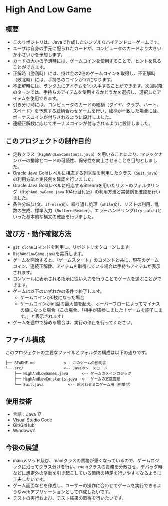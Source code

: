 # High And Low Game

## 概要
* このリポジトリは、Javaで作成したシンプルなハイアンドローゲームです。
* ユーザは自身の手元に配られたカードが、コンピュータのカードより大きいか小さいかを予想します。
* カードの大小の予想時には、ゲームコインを使用することで、ヒントを見ることができます。
* 正解時（勝利時）には、掛け金の2倍のゲームコインを取得し、不正解時（敗北時）には、手持ちのコインが1/2になります。
* 不正解時には、ランダムにアイテムを1つ入手することができます。次回以降のターンでは、手持ちのアイテムを使用するかどうかを選択し、選択したアイテムを使用できます。
* 引き分け時には、コンピュータのカードの絵柄（ダイヤ、クラブ、ハート、スペード）を予想する絵柄合わせゲームを行い、絵柄が一致した場合には、ボーナスコインが付与されるように設計しました。
* 連続正解数に応じてボーナスコインが付与されるように設計しました。


## このプロジェクトの制作目的
* 定数クラス（`HighAndLowConstants.java`）を用いることにより、マジックナンバーの排除とコードの可読性、保守性を向上させることを目的としました。
* Oracle Java Goldレベルに相応する列挙型を利用したクラス（`Suit.java`）の利用方法と実装例を確認を行いました。
* Oracle Java Goldレベルに相応するStreamを用いたリストのフィルタリング（`HighAndLowGame.java` 104行目付近）の利用方法と実装例を確認を行いました。
* 条件分岐(`if`文、`if-else`文)、繰り返し処理（`while`文）、リストの利用、乱数の生成、標準入力（`BufferedReader`）、エラーハンドリング(`try-catch`)といった基本的な構文の確認を行いました。


## 遊び方・動作確認方法
* `git clone`コマンドを利用し、リポジトリをクローンします。
* `HighAndLowGame.java`を実行します。
* ゲームを開始すると、「ゲームスタート」のコメントと共に、現在のゲームコイン、連続正解数、アイテムを取得している場合は手持ちアイテムが表示されます。
* コンソールに表示される指示に従い入力を行うことでゲームを遊ぶことができます。
* ゲームは以下のいずれかの条件で終了します。
    * ゲームコインが0枚になった場合
    * ゲームコインがint型の最大値を超え、オーバーフローによってマイナスの値になった場合（この場合、「相手が降参しました！ゲームを終了します。」と表示されます）
* ゲームを途中で辞める場合は、実行の停止を行ってください。

## ファイル構成
このプロジェクトの主要なファイルとフォルダの構成は以下の通りです。

```highAndLow/
├── README.md             <-- このゲームの説明書
└── src/                  <-- Javaのソースコード
    ├── HighAndLowGames.java      <-- ゲームのメインロジック
    ├── HighAndLowConstants.java  <-- ゲームの定数管理
    └── Suit.java           <-- 絵合わせミニゲーム用（列挙型）
```

## 使用技術
* 言語：Java 17
* Visual Studio Code
* Git/GitHub
* Windows11


## 今後の展望
* mainメソッド及び、mainクラスの責務が重くなっているので、ゲームロジックに沿ってクラス分けを行い、mainクラスの責務を分散させ、デバッグ時などに想定外の挙動を引き起こしている箇所の特定を行いやすくなるように工夫したいです。
* ゲーム画面などを作成し、ユーザーの操作に合わせてゲームを実行できるようなwebアプリケーションとして作成したいです。
* テストの実行および、テスト結果の取得を行いたいです。